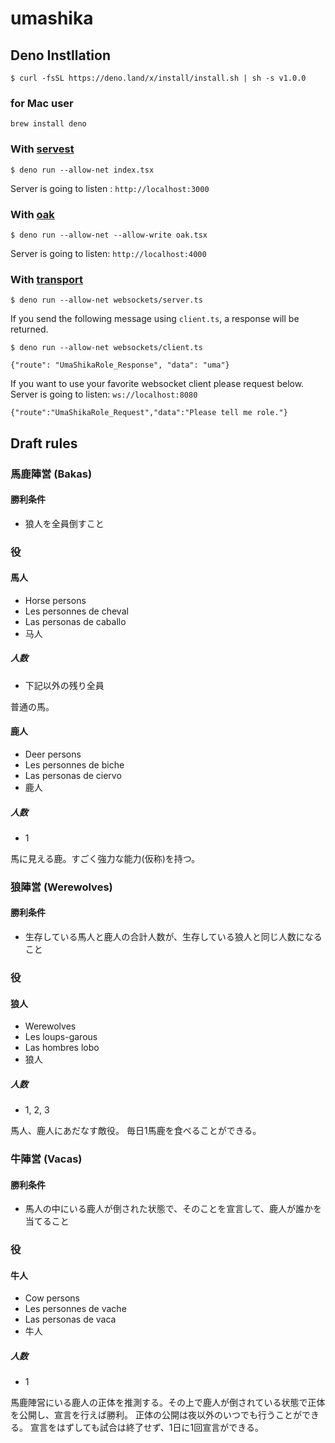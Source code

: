 # umashika

## Deno Instllation

```Shell
$ curl -fsSL https://deno.land/x/install/install.sh | sh -s v1.0.0 
```

### for Mac user

```Shell
brew install deno
```

### With [servest](https://github.com/keroxp/servest)
```Shell
$ deno run --allow-net index.tsx
```

Server is going to listen : `http://localhost:3000`

### With [oak](https://deno.land/x/oak)
```Shell
$ deno run --allow-net --allow-write oak.tsx
```

Server is going to listen: `http://localhost:4000`

### With [transport](https://github.com/yoshixmk/transport)
```Shell
$ deno run --allow-net websockets/server.ts
```
If you send the following message using `client.ts`, a response will be returned.
```Shell
$ deno run --allow-net websockets/client.ts
```
```json:response
{"route": "UmaShikaRole_Response", "data": "uma"}
```

If you want to use your favorite websocket client please request below.  
Server is going to listen: `ws://localhost:8080`  
```json:request
{"route":"UmaShikaRole_Request","data":"Please tell me role."}
```

## Draft rules

### 馬鹿陣営 (Bakas)

#### 勝利条件

* 狼人を全員倒すこと

### 役

#### 馬人

* Horse persons
* Les personnes de cheval
* Las personas de caballo
* 马人

##### 人数

* 下記以外の残り全員

普通の馬。

#### 鹿人

* Deer persons
* Les personnes de biche
* Las personas de ciervo
* 鹿人

##### 人数

* 1

馬に見える鹿。すごく強力な能力(仮称)を持つ。

### 狼陣営 (Werewolves)

#### 勝利条件

* 生存している馬人と鹿人の合計人数が、生存している狼人と同じ人数になること

### 役

#### 狼人

* Werewolves
* Les loups-garous
* Las hombres lobo
* 狼人

##### 人数

* 1, 2, 3

馬人、鹿人にあだなす敵役。
毎日1馬鹿を食べることができる。

### 牛陣営 (Vacas)

#### 勝利条件

* 馬人の中にいる鹿人が倒された状態で、そのことを宣言して、鹿人が誰かを当てること

### 役

#### 牛人

* Cow persons
* Les personnes de vache
* Las personas de vaca
* 牛人

##### 人数

* 1

馬鹿陣営にいる鹿人の正体を推測する。その上で鹿人が倒されている状態で正体を公開し、宣言を行えば勝利。
正体の公開は夜以外のいつでも行うことができる。
宣言をはずしても試合は終了せず、1日に1回宣言ができる。

